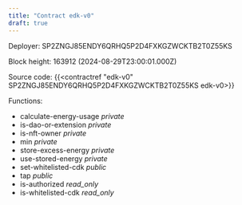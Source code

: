 ```yaml
---
title: "Contract edk-v0"
draft: true
---
```

Deployer: SP2ZNGJ85ENDY6QRHQ5P2D4FXKGZWCKTB2T0Z55KS


 



Block height: 163912 (2024-08-29T23:00:01.000Z)

Source code: {{<contractref "edk-v0" SP2ZNGJ85ENDY6QRHQ5P2D4FXKGZWCKTB2T0Z55KS edk-v0>}}

Functions:

* calculate-energy-usage _private_
* is-dao-or-extension _private_
* is-nft-owner _private_
* min _private_
* store-excess-energy _private_
* use-stored-energy _private_
* set-whitelisted-cdk _public_
* tap _public_
* is-authorized _read_only_
* is-whitelisted-cdk _read_only_
